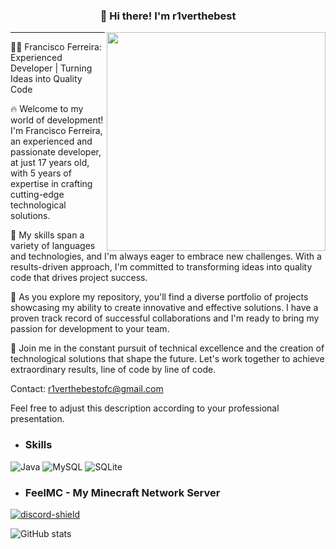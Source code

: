 
<h3 align="center">👋 Hi there! I'm r1verthebest </h3>
  <img src="https://user-images.githubusercontent.com/59892753/122819440-d97f2e80-d2b0-11eb-87dd-0d6737de5452.png" width="350px" align="right">
<p align="center">
</p>

---
👨‍💼 Francisco Ferreira: Experienced Developer | Turning Ideas into Quality Code

🔥 Welcome to my world of development! I'm Francisco Ferreira, an experienced and passionate developer, at just 17 years old, with 5 years of expertise in crafting cutting-edge technological solutions.

🚀 My skills span a variety of languages and technologies, and I'm always eager to embrace new challenges. With a results-driven approach, I'm committed to transforming ideas into quality code that drives project success.

💼 As you explore my repository, you'll find a diverse portfolio of projects showcasing my ability to create innovative and effective solutions. I have a proven track record of successful collaborations and I'm ready to bring my passion for development to your team.

🔑 Join me in the constant pursuit of technical excellence and the creation of technological solutions that shape the future. Let's work together to achieve extraordinary results, line of code by line of code.

Contact: r1verthebestofc@gmail.com

Feel free to adjust this description according to your professional presentation.
- <h3> Skills </h3>
![Java](https://img.shields.io/badge/Java-ED8B00?style=for-the-badge&logo=java&logoColor=white)
![MySQL](https://img.shields.io/badge/MySQL-00000F?style=for-the-badge&logo=mysql&logoColor=white)
![SQLite](https://camo.githubusercontent.com/932123bf240349f3785c02228b113b06299079e8740f480c767e8335fd6d752a/68747470733a2f2f696d672e736869656c64732e696f2f62616467652f53514c6974652d3037343035453f7374796c653d666f722d7468652d6261646765266c6f676f3d73716c697465266c6f676f436f6c6f723d7768697465)
- <h3> FeelMC - My Minecraft Network Server</h3>
[discord-invite]: https://discord.gg/PyERp4vtEF
[discord-shield]: https://img.shields.io/discord/832601856403701771?label=Discord&logo=Discord&logoColor=white&style=for-the-badge
[ ![discord-shield][] ][discord-invite]

![GitHub stats](https://github-readme-stats.vercel.app/api?username=r1verthebest&count_private=true&show_icons=true&theme=dracula)
<!--
**r1verthebest/r1verthebest** is a ✨ _special_ ✨ repository because its `README.md` (this file) appears on your GitHub profile.

Here are some ideas to get you started:

- 🔭 I’m currently working on ...
- 🌱 I’m currently learning ...
- 👯 I’m looking to collaborate on ...
- 🤔 I’m looking for help with ...
- 💬 Ask me about ...
- 📫 How to reach me: ...
- 😄 Pronouns: ...
- ⚡ Fun fact: ...
-->
